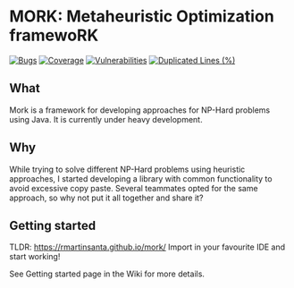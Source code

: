 # MORK: Metaheuristic Optimization framewoRK 

[![Bugs](https://sonarcloud.io/api/project_badges/measure?project=rmartinsanta_mork&metric=bugs)](https://sonarcloud.io/dashboard?id=rmartinsanta_mork) [![Coverage](https://sonarcloud.io/api/project_badges/measure?project=rmartinsanta_mork&metric=coverage)](https://sonarcloud.io/dashboard?id=rmartinsanta_mork) [![Vulnerabilities](https://sonarcloud.io/api/project_badges/measure?project=rmartinsanta_mork&metric=vulnerabilities)](https://sonarcloud.io/dashboard?id=rmartinsanta_mork) [![Duplicated Lines (%)](https://sonarcloud.io/api/project_badges/measure?project=rmartinsanta_mork&metric=duplicated_lines_density)](https://sonarcloud.io/dashboard?id=rmartinsanta_mork)

## What
Mork is a framework for developing approaches for NP-Hard problems using Java. 
It is currently under heavy development.

## Why
While trying to solve different NP-Hard problems using heuristic approaches, I started developing a library with common functionality to avoid excessive copy paste. Several teammates opted for the same approach, so why not put it all together and share it?

## Getting started

TLDR: https://rmartinsanta.github.io/mork/
Import in your favourite IDE and start working!

See Getting started page in the Wiki for more details.

